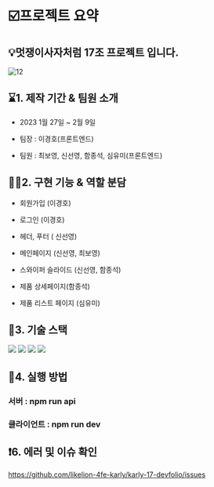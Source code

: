 # ☑️프로젝트 요약 
## 💡멋쟁이사자처럼 17조 프로젝트 입니다.

![12](https://user-images.githubusercontent.com/65242726/217400137-8685dffb-c79d-4a0d-b2e3-ec68f6956a65.PNG)


## ⌛1. 제작 기간 & 팀원 소개
- 2023 1월 27일 ~ 2월 9일

- 팀장 : 이경호(프론트엔드)

- 팀원 : 최보영, 신선영, 함종석, 심유미(프론트엔드)


## 🧑‍💻2. 구현 기능 & 역할 분담
- 회원가입 (이경호)

- 로그인 (이경호)

- 헤더, 푸터 ( 신선영)

- 메인페이지 (신선영, 최보영)

- 스와이퍼 슬라이드 (신선영, 함종석)

- 제품 상세페이지(함종석)

- 제품 리스트 페이지 (심유미)


## 📖3. 기술 스택
<img src="https://img.shields.io/badge/javascript-F7DF1E?style=for-the-badge&logo=javascript&logoColor=black">
<img src="https://img.shields.io/badge/html-E34F26?style=for-the-badge&logo=html5&logoColor=white">
<img src="https://img.shields.io/badge/css-1572B6?style=for-the-badge&logo=css3&logoColor=white">
<img src="https://img.shields.io/badge/github-181717?style=for-the-badge&logo=oracle&logoColor=white">


## 👋4. 실행 방법
### 서버 : npm run api <br />

### 클라이언트 : npm run dev


## ❗6. 에러 및 이슈 확인
https://github.com/likelion-4fe-karly/karly-17-devfolio/issues
